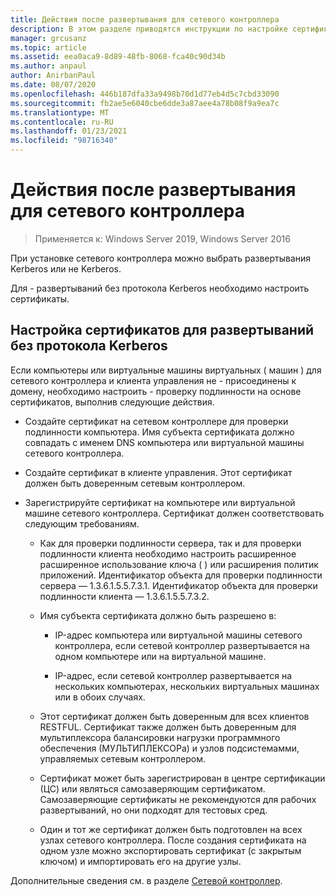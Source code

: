 ```yaml
---
title: Действия после развертывания для сетевого контроллера
description: В этом разделе приводятся инструкции по настройке сертификата для развертываний сетевого контроллера, не относящихся к Kerberos, в Windows Server 2019 и 2016 Datacenter.
manager: grcusanz
ms.topic: article
ms.assetid: eea0aca9-8d89-48fb-8068-fca40c90d34b
ms.author: anpaul
author: AnirbanPaul
ms.date: 08/07/2020
ms.openlocfilehash: 446b187dfa33a9498b70d1d77eb4d5c7cbd33090
ms.sourcegitcommit: fb2ae5e6040cbe6dde3a87aee4a78b08f9a9ea7c
ms.translationtype: MT
ms.contentlocale: ru-RU
ms.lasthandoff: 01/23/2021
ms.locfileid: "98716340"
---
```

# <a name="post-deployment-steps-for-network-controller"></a>Действия после развертывания для сетевого контроллера

> Применяется к: Windows Server 2019, Windows Server 2016

При установке сетевого контроллера можно выбрать развертывания Kerberos или не Kerberos.

Для \- развертываний без протокола Kerberos необходимо настроить сертификаты.

## <a name="configure-certificates-for-non-kerberos-deployments"></a>Настройка сертификатов для развертываний без протокола Kerberos

Если компьютеры или виртуальные машины виртуальных \( машин \) для сетевого контроллера и клиента управления не \- присоединены к домену, необходимо настроить \- проверку подлинности на основе сертификатов, выполнив следующие действия.

- Создайте сертификат на сетевом контроллере для проверки подлинности компьютера. Имя субъекта сертификата должно совпадать с именем DNS компьютера или виртуальной машины сетевого контроллера.

- Создайте сертификат в клиенте управления. Этот сертификат должен быть доверенным сетевым контроллером.

- Зарегистрируйте сертификат на компьютере или виртуальной машине сетевого контроллера. Сертификат должен соответствовать следующим требованиям.

    -  Как для проверки подлинности сервера, так и для проверки подлинности клиента необходимо настроить расширенное расширенное использование ключа \( \) или расширения политик приложений. Идентификатор объекта для проверки подлинности сервера — 1.3.6.1.5.5.7.3.1. Идентификатор объекта для проверки подлинности клиента — 1.3.6.1.5.5.7.3.2.

    - Имя субъекта сертификата должно быть разрешено в:

        - IP-адрес компьютера или виртуальной машины сетевого контроллера, если сетевой контроллер развертывается на одном компьютере или на виртуальной машине.

        - IP-адрес, если сетевой контроллер развертывается на нескольких компьютерах, нескольких виртуальных машинах или в обоих случаях.

    - Этот сертификат должен быть доверенным для всех клиентов RESTFUL. Сертификат также должен быть доверенным для мультиплексора балансировки нагрузки программного обеспечения (МУЛЬТИПЛЕКСОРа) и узлов подсистемамми, управляемых сетевым контроллером.

    - Сертификат может быть зарегистрирован в центре сертификации (ЦС) или являться самозаверяющим сертификатом. Самозаверяющие сертификаты не рекомендуются для рабочих развертываний, но они подходят для тестовых сред.

    - Один и тот же сертификат должен быть подготовлен на всех узлах сетевого контроллера. После создания сертификата на одном узле можно экспортировать сертификат (с закрытым ключом) и импортировать его на другие узлы.

Дополнительные сведения см. в разделе [Сетевой контроллер](Network-Controller.md).

